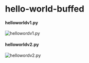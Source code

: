 # hello-world-buffed

#### helloworldv1.py

![hellowordv1.py](https://i.ibb.co/NjPPnXD/image.png)

#### helloworldv2.py


![hellowordv2.py](https://i.ibb.co/YRy9Syz/image.png)
